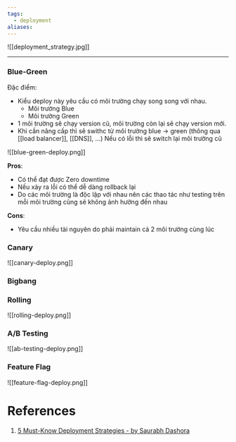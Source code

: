 ```yaml
---
tags:
  - deployment
aliases:
---
```


![[deployment_strategy.jpg]]

---
### Blue-Green
Đặc điểm:
- Kiểu deploy này yêu cầu có  môi trường chạy song song với nhau.
	- Môi trường Blue
	- Môi trường Green
- 1 môi trường sẽ chạy version cũ, môi trường còn lại sẽ chạy version mới.
- Khi cần nâng cấp thì sẽ swithc từ môi trường blue -> green (thông qua [[load balancer]], [[DNS]], ...) Nếu có lỗi thì sẽ switch lại môi trường cũ

![[blue-green-deploy.png]]

**Pros**:
- Có thể đạt được Zero downtime
- Nếu xảy ra lỗi có thể dễ dàng rollback lại
- Do các môi trường là độc lập với nhau nên các thao tác như testing trên mỗi môi trường cũng sẽ không ảnh hưởng đến nhau

**Cons**:
- Yêu cầu nhiều tài nguyên do phải maintain cả 2 môi trường cùng lúc

### Canary

![[canary-deploy.png]]

### Bigbang
### Rolling

![[rolling-deploy.png]]

### A/B Testing


![[ab-testing-deploy.png]]

### Feature Flag

![[feature-flag-deploy.png]]


# References
1. [5 Must-Know Deployment Strategies - by Saurabh Dashora](https://newsletter.systemdesigncodex.com/p/5-must-know-deployment-strategies)